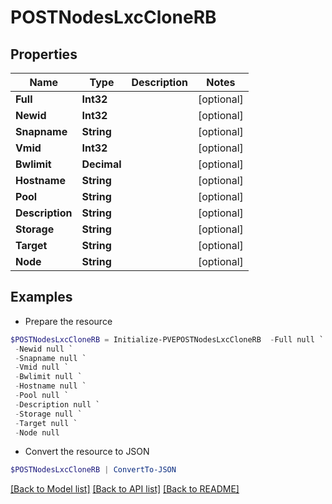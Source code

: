 # POSTNodesLxcCloneRB
## Properties

Name | Type | Description | Notes
------------ | ------------- | ------------- | -------------
**Full** | **Int32** |  | [optional] 
**Newid** | **Int32** |  | [optional] 
**Snapname** | **String** |  | [optional] 
**Vmid** | **Int32** |  | [optional] 
**Bwlimit** | **Decimal** |  | [optional] 
**Hostname** | **String** |  | [optional] 
**Pool** | **String** |  | [optional] 
**Description** | **String** |  | [optional] 
**Storage** | **String** |  | [optional] 
**Target** | **String** |  | [optional] 
**Node** | **String** |  | [optional] 

## Examples

- Prepare the resource
```powershell
$POSTNodesLxcCloneRB = Initialize-PVEPOSTNodesLxcCloneRB  -Full null `
 -Newid null `
 -Snapname null `
 -Vmid null `
 -Bwlimit null `
 -Hostname null `
 -Pool null `
 -Description null `
 -Storage null `
 -Target null `
 -Node null
```

- Convert the resource to JSON
```powershell
$POSTNodesLxcCloneRB | ConvertTo-JSON
```

[[Back to Model list]](../README.md#documentation-for-models) [[Back to API list]](../README.md#documentation-for-api-endpoints) [[Back to README]](../README.md)

